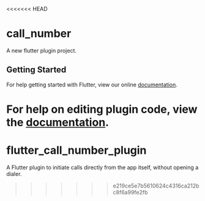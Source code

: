 <<<<<<< HEAD
# call_number

A new flutter plugin project.

## Getting Started

For help getting started with Flutter, view our online
[documentation](https://flutter.io/).

For help on editing plugin code, view the [documentation](https://flutter.io/platform-plugins/#edit-code).
=======
# flutter_call_number_plugin
A Flutter plugin to initiate calls directly from the app itself, without opening a dialer.
>>>>>>> e219ce5e7b5610624c4316ca212bc8f6a99fe2fb
